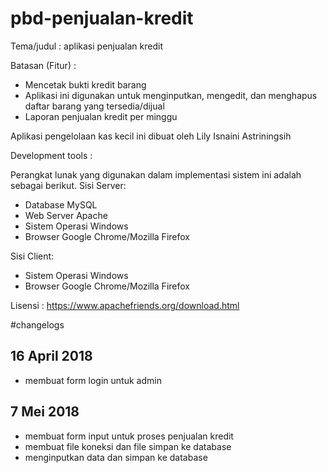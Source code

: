 # pbd-penjualan-kredit

Tema/judul : aplikasi penjualan kredit

Batasan (Fitur) :
- Mencetak bukti kredit barang
- Aplikasi ini digunakan untuk menginputkan, mengedit, dan menghapus daftar barang yang tersedia/dijual
- Laporan penjualan kredit per minggu

Aplikasi pengelolaan kas kecil ini dibuat oleh Lily Isnaini Astriningsih

Development tools :

Perangkat lunak yang digunakan dalam implementasi sistem ini adalah sebagai berikut.
 Sisi Server: 
- Database MySQL 
- Web Server Apache 
- Sistem Operasi Windows 
- Browser Google Chrome/Mozilla Firefox 

Sisi Client: 
- Sistem Operasi Windows 
- Browser Google Chrome/Mozilla Firefox

Lisensi :
https://www.apachefriends.org/download.html

#changelogs

## 16 April 2018

- membuat form login untuk admin 

## 7 Mei 2018

- membuat form input untuk proses penjualan kredit
- membuat file koneksi dan file simpan ke database 
- menginputkan data dan simpan ke database



